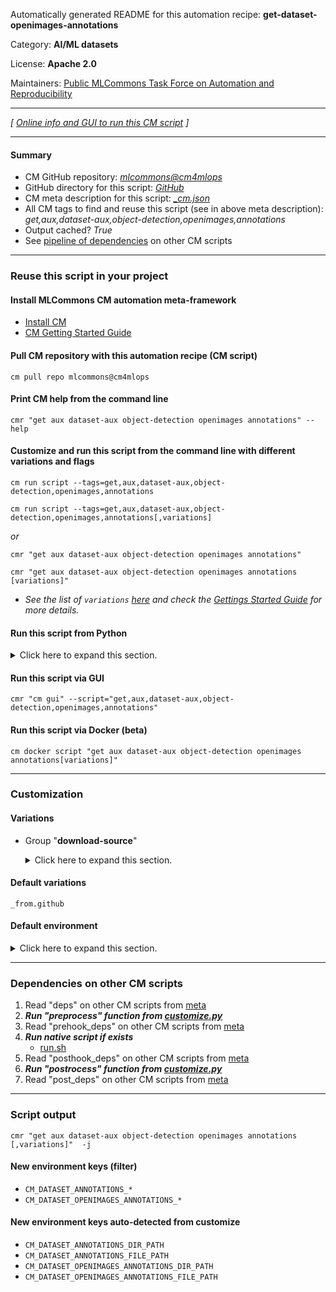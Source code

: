 Automatically generated README for this automation recipe: **get-dataset-openimages-annotations**

Category: **AI/ML datasets**

License: **Apache 2.0**

Maintainers: [Public MLCommons Task Force on Automation and Reproducibility](https://github.com/mlcommons/ck/blob/master/docs/taskforce.md)

---
*[ [Online info and GUI to run this CM script](https://access.cknowledge.org/playground/?action=scripts&name=get-dataset-openimages-annotations,47e2158ed24c44e9) ]*

---
#### Summary

* CM GitHub repository: *[mlcommons@cm4mlops](https://github.com/mlcommons/cm4mlops/tree/dev)*
* GitHub directory for this script: *[GitHub](https://github.com/mlcommons/cm4mlops/tree/dev/script/get-dataset-openimages-annotations)*
* CM meta description for this script: *[_cm.json](_cm.json)*
* All CM tags to find and reuse this script (see in above meta description): *get,aux,dataset-aux,object-detection,openimages,annotations*
* Output cached? *True*
* See [pipeline of dependencies](#dependencies-on-other-cm-scripts) on other CM scripts


---
### Reuse this script in your project

#### Install MLCommons CM automation meta-framework

* [Install CM](https://access.cknowledge.org/playground/?action=install)
* [CM Getting Started Guide](https://github.com/mlcommons/ck/blob/master/docs/getting-started.md)

#### Pull CM repository with this automation recipe (CM script)

```cm pull repo mlcommons@cm4mlops```

#### Print CM help from the command line

````cmr "get aux dataset-aux object-detection openimages annotations" --help````

#### Customize and run this script from the command line with different variations and flags

`cm run script --tags=get,aux,dataset-aux,object-detection,openimages,annotations`

`cm run script --tags=get,aux,dataset-aux,object-detection,openimages,annotations[,variations] `

*or*

`cmr "get aux dataset-aux object-detection openimages annotations"`

`cmr "get aux dataset-aux object-detection openimages annotations [variations]" `


* *See the list of `variations` [here](#variations) and check the [Gettings Started Guide](https://github.com/mlcommons/ck/blob/dev/docs/getting-started.md) for more details.*

#### Run this script from Python

<details>
<summary>Click here to expand this section.</summary>

```python

import cmind

r = cmind.access({'action':'run'
                  'automation':'script',
                  'tags':'get,aux,dataset-aux,object-detection,openimages,annotations'
                  'out':'con',
                  ...
                  (other input keys for this script)
                  ...
                 })

if r['return']>0:
    print (r['error'])

```

</details>


#### Run this script via GUI

```cmr "cm gui" --script="get,aux,dataset-aux,object-detection,openimages,annotations"```

#### Run this script via Docker (beta)

`cm docker script "get aux dataset-aux object-detection openimages annotations[variations]" `

___
### Customization


#### Variations

  * Group "**download-source**"
    <details>
    <summary>Click here to expand this section.</summary>

    * **`_from.github`** (default)
      - Environment variables:
        - *CM_WGET_URL*: `https://github.com/mlcommons/inference/releases/download/v2.1/openimages-mlperf_annotations_2.1.json.zip`
      - Workflow:

    </details>


#### Default variations

`_from.github`
#### Default environment

<details>
<summary>Click here to expand this section.</summary>

These keys can be updated via `--env.KEY=VALUE` or `env` dictionary in `@input.json` or using script flags.


</details>

___
### Dependencies on other CM scripts


  1. Read "deps" on other CM scripts from [meta](https://github.com/mlcommons/cm4mlops/tree/dev/script/get-dataset-openimages-annotations/_cm.json)
  1. ***Run "preprocess" function from [customize.py](https://github.com/mlcommons/cm4mlops/tree/dev/script/get-dataset-openimages-annotations/customize.py)***
  1. Read "prehook_deps" on other CM scripts from [meta](https://github.com/mlcommons/cm4mlops/tree/dev/script/get-dataset-openimages-annotations/_cm.json)
  1. ***Run native script if exists***
     * [run.sh](https://github.com/mlcommons/cm4mlops/tree/dev/script/get-dataset-openimages-annotations/run.sh)
  1. Read "posthook_deps" on other CM scripts from [meta](https://github.com/mlcommons/cm4mlops/tree/dev/script/get-dataset-openimages-annotations/_cm.json)
  1. ***Run "postrocess" function from [customize.py](https://github.com/mlcommons/cm4mlops/tree/dev/script/get-dataset-openimages-annotations/customize.py)***
  1. Read "post_deps" on other CM scripts from [meta](https://github.com/mlcommons/cm4mlops/tree/dev/script/get-dataset-openimages-annotations/_cm.json)

___
### Script output
`cmr "get aux dataset-aux object-detection openimages annotations [,variations]"  -j`
#### New environment keys (filter)

* `CM_DATASET_ANNOTATIONS_*`
* `CM_DATASET_OPENIMAGES_ANNOTATIONS_*`
#### New environment keys auto-detected from customize

* `CM_DATASET_ANNOTATIONS_DIR_PATH`
* `CM_DATASET_ANNOTATIONS_FILE_PATH`
* `CM_DATASET_OPENIMAGES_ANNOTATIONS_DIR_PATH`
* `CM_DATASET_OPENIMAGES_ANNOTATIONS_FILE_PATH`